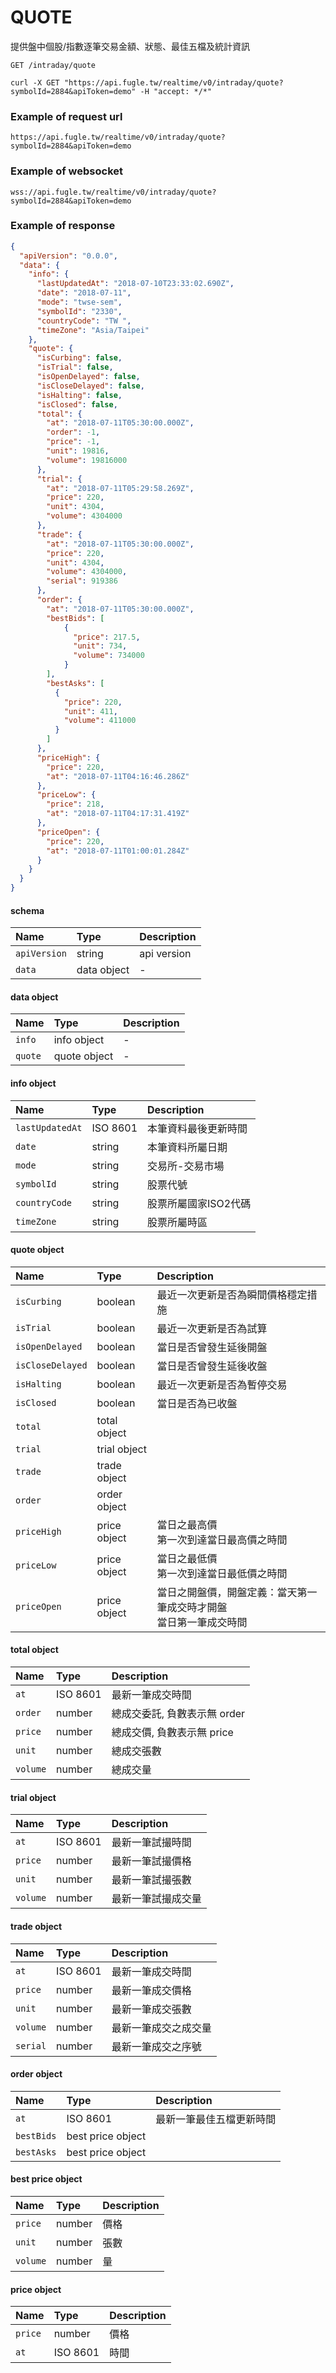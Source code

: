 # QUOTE

提供盤中個股/指數逐筆交易金額、狀態、最佳五檔及統計資訊

```
GET /intraday/quote
```

```
curl -X GET "https://api.fugle.tw/realtime/v0/intraday/quote?symbolId=2884&apiToken=demo" -H "accept: */*"
```

### Example of request url
```
https://api.fugle.tw/realtime/v0/intraday/quote?symbolId=2884&apiToken=demo
```

### Example of websocket
```
wss://api.fugle.tw/realtime/v0/intraday/quote?symbolId=2884&apiToken=demo
```

### Example of response
```json
{
  "apiVersion": "0.0.0",
  "data": {
    "info": {
      "lastUpdatedAt": "2018-07-10T23:33:02.690Z",
      "date": "2018-07-11",
      "mode": "twse-sem",
      "symbolId": "2330",
      "countryCode": "TW ",
      "timeZone": "Asia/Taipei"
    },
    "quote": {
      "isCurbing": false,
      "isTrial": false,
      "isOpenDelayed": false,
      "isCloseDelayed": false,
      "isHalting": false,
      "isClosed": false,
      "total": {
        "at": "2018-07-11T05:30:00.000Z",
        "order": -1,
        "price": -1,
        "unit": 19816,
        "volume": 19816000
      },
      "trial": {
        "at": "2018-07-11T05:29:58.269Z",
        "price": 220,
        "unit": 4304,
        "volume": 4304000
      },
      "trade": {
        "at": "2018-07-11T05:30:00.000Z",
        "price": 220,
        "unit": 4304,
        "volume": 4304000,
        "serial": 919386
      },
      "order": {
        "at": "2018-07-11T05:30:00.000Z",
        "bestBids": [
            {
              "price": 217.5,
              "unit": 734,
              "volume": 734000
            }
        ],
        "bestAsks": [
          {
            "price": 220,
            "unit": 411,
            "volume": 411000
          }
        ]
      },
      "priceHigh": {
        "price": 220,
        "at": "2018-07-11T04:16:46.286Z"
      },
      "priceLow": {
        "price": 218,
        "at": "2018-07-11T04:17:31.419Z"
      },
      "priceOpen": {
        "price": 220,
        "at": "2018-07-11T01:00:01.284Z"
      }
    }
  }
}
```

#### schema
| Name | Type | Description |
|:--|:--|:--|
|  `apiVersion` | string |  api version |
|  `data` | data object |  - |

#### data object
| Name | Type | Description |
|:--|:--|:--|
|  `info` | info object | - |
|  `quote` | quote object | -  |


#### info object
| Name | Type | Description |
|:--|:--|:--|
|  `lastUpdatedAt` | ISO 8601 | 本筆資料最後更新時間 |
|  `date` | string | 本筆資料所屬日期 |
|  `mode` | string | 交易所-交易市場 |
|  `symbolId` | string | 股票代號 |
|  `countryCode` | string | 股票所屬國家ISO2代碼 |
|  `timeZone` | string | 股票所屬時區 |


#### quote object
| Name | Type | Description |
|:--|:--|:--|
|  `isCurbing` | boolean | 最近一次更新是否為瞬間價格穩定措施 |
|  `isTrial` | boolean |  最近一次更新是否為試算 |
|  `isOpenDelayed` | boolean | 當日是否曾發生延後開盤 |
|  `isCloseDelayed` | boolean | 當日是否曾發生延後收盤 |
|  `isHalting` | boolean | 最近一次更新是否為暫停交易 |
|  `isClosed` | boolean | 當日是否為已收盤 |
|  `total` | total object |   |
|  `trial` | trial object |   |
|  `trade` | trade object |   |
|  `order` | order object |   |
|  `priceHigh` | price object | 當日之最高價<br/>第一次到達當日最高價之時間 |
|  `priceLow` | price object |  當日之最低價<br/>第一次到達當日最低價之時間 |
|  `priceOpen` | price object |  當日之開盤價，開盤定義：當天第一筆成交時才開盤<br/>當日第一筆成交時間 |


#### total object
| Name | Type | Description |
|:--|:--|:--|
|  `at` | ISO 8601 | 最新一筆成交時間  |
|  `order` | number |  總成交委託, 負數表示無 order |
|  `price` | number |  總成交價, 負數表示無 price |
|  `unit` | number |  總成交張數 |
|  `volume` | number |  總成交量 |


#### trial object
| Name | Type | Description |
|:--|:--|:--|
|  `at` | ISO 8601 | 最新一筆試撮時間  |
|  `price` | number |  最新一筆試撮價格 |
|  `unit` | number |  最新一筆試撮張數 |
|  `volume` | number |  最新一筆試撮成交量 |


#### trade object
| Name | Type | Description |
|:--|:--|:--|
|  `at` | ISO 8601 | 最新一筆成交時間  |
|  `price` | number |  最新一筆成交價格 |
|  `unit` | number |  最新一筆成交張數 |
|  `volume` | number |  最新一筆成交之成交量 |
|  `serial` | number |  最新一筆成交之序號 |


#### order object
| Name | Type | Description |
|:--|:--|:--|
|  `at` | ISO 8601 | 最新一筆最佳五檔更新時間  |
|  `bestBids` | best price object |   |
|  `bestAsks` | best price object |   |


#### best price object
| Name | Type | Description |
|:--|:--|:--|
|  `price` | number | 價格  |
|  `unit` | number |  張數 |
|  `volume` | number | 量 |

#### price object
| Name | Type | Description |
|:--|:--|:--|
|  `price` | number | 價格  |
|  `at` | ISO 8601 |  時間 |